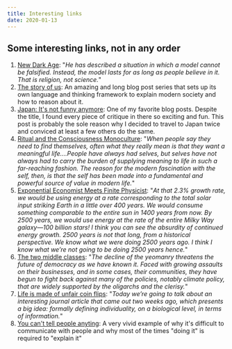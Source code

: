 ```yaml
---
title: Interesting links
date: 2020-01-13
---
```


## Some interesting links, not in any order

1. [New Dark Age](https://kirstenhacker.wordpress.com/2019/08/24/new-dark-age/): "_He has described a situation in which a model cannot be falsified. Instead, the model lasts for as long as people believe in it. That is religion, not science._"
2. [The story of us](https://waitbutwhy.com/2019/08/story-of-us.html): An amazing and long blog post series that sets up its own language and thinking framework to explain modern society and how to reason about it.
3. [Japan: It's not funny anymore](https://kotaku.com/japan-its-not-funny-anymore-5484581): One of my favorite blog posts. Despite the title, I found every piece of critique in there so exciting and fun. This post is probably the sole reason why I decided to travel to Japan twice and conviced at least a few others do the same.
4. [Ritual and the Consciousness Monoculture](https://www.ribbonfarm.com/2015/01/08/ritual-and-the-consciousness-monoculture/): "_When people say they need to find themselves, often what they really mean is that they want a meaningful life….People have always had selves, but selves have not always had to carry the burden of supplying meaning to life in such a far-reaching fashion. The reason for the modern fascination with the self, then, is that the self has been made into a fundamental and powerful source of value in modern life._"
5. [Exponential Economist Meets Finite Physicist](https://dothemath.ucsd.edu/2012/04/economist-meets-physicist/): "_At that 2.3% growth rate, we would be using energy at a rate corresponding to the total solar input striking Earth in a little over 400 years. We would consume something comparable to the entire sun in 1400 years from now. By 2500 years, we would use energy at the rate of the entire Milky Way galaxy—100 billion stars! I think you can see the absurdity of continued energy growth. 2500 years is not that long, from a historical perspective. We know what we were doing 2500 years ago. I think I know what we’re not going to be doing 2500 years hence._"
6. [The two middle classes](https://quillette.com/2020/02/27/the-two-middle-classes/): "_The decline of the yeomanry threatens the future of democracy as we have known it. Faced with growing assaults on their businesses, and in some cases, their communities, they have begun to fight back against many of the policies, notably climate policy, that are widely supported by the oligarchs and the clerisy._"
7. [Life is made of unfair coin flips](https://alexdanco.com/2020/04/09/life-is-made-of-unfair-coin-flips/): "_Today we’re going to talk about an interesting journal article that came out two weeks ago, which presents a big idea: formally defining individuality, on a biological level, in terms of information._"
8. [You can't tell people anyting](http://habitatchronicles.com/2004/04/you-cant-tell-people-anything/): A very vivid example of why it's difficult to communicate with people and why most of the times "doing it" is required to "explain it"
